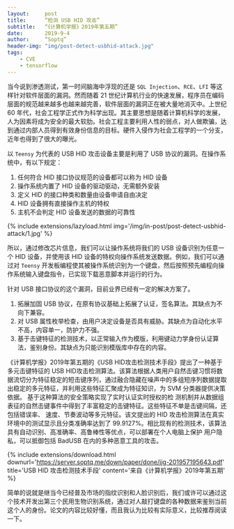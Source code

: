 ```yaml
---
layout:     post
title:      “检测 USB HID 攻击”
subtitle:   “《计算机学报》2019年第五期”
date:       2019-9-4
author:     “Soptq”
header-img: "img/post-detect-usbhid-attack.jpg"
tags:
    - CVE
    - tensorflow
---
```


当今说到渗透测试，第一时间脑海中浮现的还是 `SQL Injection`、`RCE`、`LFI` 等这样针对软件层面的漏洞。然而随着 21 世纪计算机行业的快速发展，程序员在编码层面的规范越来越多也越来越完善，软件层面的漏洞正在被大量地消灭中。上世纪 60 年代，社会工程学正式作为科学出现。其主要思想是随着计算机科学的发展，人为因素将成为安全的最大软肋。社会工程主要利用人性的弱点，对人做欺骗，达到通过内部人员得到有效身份信息的目标。硬件入侵作为社会工程学的一个分支，近年也得到了很大的曝光。

以 `Teensy` 为代表的 USB HID 攻击设备主要是利用了 USB 协议的漏洞。在操作系统中，有以下规定：

1. 任何符合 HID 接口协议规范的设备都可以称为 HID 设备
2. 操作系统内置了 HID 设备的驱动驱动，无需额外安装
3. 定义 HID 的接口种类和数量由设备申请自由决定
4. HID 设备拥有直接操作主机的特权
5. 主机不会判定 HID 设备发送的数据的可靠性

{% include extensions/lazyload.html img='/img/in-post/post-detect-usbhid-attack/1.jpg' %}

所以，通过修改芯片信息，我们可以让操作系统将我们的 USB 设备识别为任意一个 HID 设备，并使用该 HID 设备的特权向操作系统发送数据。例如，我们可以通过对 `Teensy` 开发板编程使其被操作系统识别为一个键盘，然后按照预先编程向操作系统输入键盘指令，已实现下载恶意脚本并运行的行为。

针对 USB 接口协议的这个漏洞，目前业界已经有一定的解决方案了。

1. 拓展加固 USB 协议，在原有协议基础上拓展了认证，签名算法。其缺点为不向下兼容。
2. 对 USB 属性枚举检查，由用户决定设备是否具有威胁。其缺点为自动化水平不高，内容单一，防护力不强。
3. 基于击键特征的检测技术，以正常输入作为模版，利用键动力学身份认证算法，鉴别身份。其缺点为只能识别模版库中存在的内容。

《计算机学报》2019年第五期的《USB HID攻击检测技术手段》提出了一种基于多元击键特征的 USB HID攻击检测算法。该算法根据人类用户自然击键习惯将数据流切分为特征稳定的短击键序列，通过融合隐藏在噪声中的多组短序列数据提取出稳定的多元特征，并利用这些特征汇聚成为特征知识，为 SVM 分类器提供决策依据。 基于这种算法的安全策略实现了实时认证实时授权的检 测机制并从数据组表征的自然击键事件中得到了丰富稳定的击键特征。这些特征不单是击键间隔，还包括错误率、 速度、节奏波动等多元特征。该文提出的 HID 攻击检测算法在真实环境中的测试显示且分类准确率达到了 99.9127%。相比现有的检测技术，该算法具有自动识别、高准确率、高鲁棒性等优点，可以部署在个人电脑上保护 用户隐私，可以抵御包括 BadUSB 在内的多种恶意工具的攻击。 

{% include extensions/download.html downurl='https://server.soptq.me/down/paper/done/jjg-201957195643.pdf' title='USB HID 攻击检测技术手段' content='来自《计算机学报》2019年第五期' %}

简单的说就是继当今已经普及市场的指纹识别和人脸识别后，我们或许可以通过这个技术开发出第三个民用生物识别系统，通过对人敲打键盘的各种数据来鉴别当前这个人的身份。论文的内容比较好懂，而且我认为比较有实际意义，比较推荐阅读一下。
